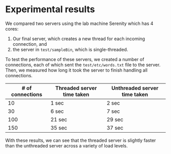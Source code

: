 # Experimental results

We compared two servers using the lab machine Serenity which has 4 cores:

1. Our final server, which creates a new thread for each incoming connection, and
2. the server in `test/sampleBin`, which is single-threaded.

To test the performance of these servers, we created a number of connections,
each of which sent the `test/etc/words.txt` file to the server. Then, we
measured how long it took the server to finish handling all connections.

| # of connections | Threaded server time taken | Unthreaded server time taken |
| ---------------- | -------------------------- | ---------------------------- |
| 10               | 1 sec                      | 2 sec                        |
| 30               | 6 sec                      | 7 sec                        |
| 100              | 21 sec                     | 29 sec                       |
| 150              | 35 sec                     | 37 sec                       |

With these results, we can see that the threaded server is slightly faster than the
unthreaded server across a variety of load levels.
